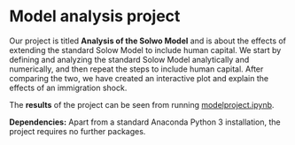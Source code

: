 # Model analysis project

Our project is titled **Analysis of the Solwo Model** and is about the effects of extending the standard Solow Model to include human capital. We start by defining and analyzing the standard Solow Model analytically and numerically, and then repeat the steps to include human capital. After comparing the two, we have created an interactive plot and explain the effects of an immigration shock.

The **results** of the project can be seen from running [modelproject.ipynb](modelproject.ipynb).

**Dependencies:** Apart from a standard Anaconda Python 3 installation, the project requires no further packages.
